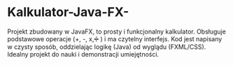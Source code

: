 # Kalkulator-Java-FX-
Projekt zbudowany w JavaFX, to prosty i funkcjonalny kalkulator. Obsługuje podstawowe operacje (+, -, x,➗ ) i ma czytelny interfejs. Kod jest napisany w czysty sposób, oddzielając logikę (Java) od wyglądu (FXML/CSS). Idealny projekt do nauki i demonstracji umiejętności.
